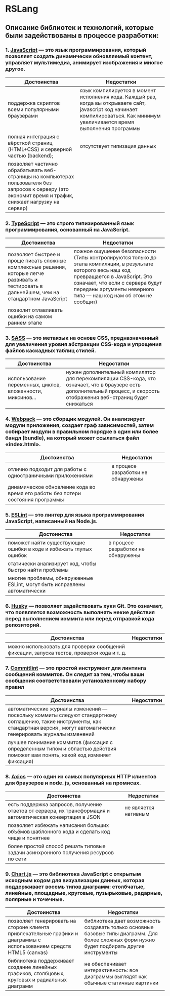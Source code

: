 # RSLang

## Описание библиотек и технологий, которые были задействованы в процессе разработки:

### 1. [JavaScript](https://developer.mozilla.org/ru/docs/Web/JavaScript) — это язык программирования, который позволяет создать динамически обновляемый контент, управляет мультимедиа, анимирует изображения и многое другое.
|Достоинства   |Недостатки    |
|----------|-----------|
|поддержка скриптов всеми популярными браузерами     |язык компилируется в момент исполнения кода. Каждый раз, когда вы открываете сайт, javascript код начинает компилироваться. Как минимум увеличивается время выполнения программы    |
|полная интеграция с вёрсткой страниц (HTML+CSS) и серверной частью (backend);|отсутствует типизация данных   |
|позволяет частично обрабатывать веб-страницы на компьютерах пользователя без запросов к серверу (это экономит время и трафик, снижает нагрузку на сервер)   |    |


### 2. [TypeScript](https://www.typescriptlang.org/) — это строго типизированный язык программирования, основанный на JavaScript.
|Достоинства   |Недостатки    |
|----------|-----------|
|позволяет быстрее и проще писать сложные комплексные решения, которые легче развивать и тестировать в дальнейшем, чем на стандартном JavaScript   |ложное ощущение безопасности (Типы контролируются только до этапа компиляции, в результате которого весь наш код превращается в JavaScript. Это означает, что если с сервера будут переданы аргументы неверного типа — наш код нам об этом не сообщит)   |
|позволит отлавливать ошибки на самом раннем этапе   |   |


### 3. [SASS](https://sass-scss.ru/) — это метаязык на основе CSS, предназначенный для увеличения уровня абстракции CSS-кода и упрощения файлов каскадных таблиц стилей.
|Достоинства   |Недостатки    |
|----------|-----------|
|использование переменных, циклов, вложенности, миксинов...   |нужен дополнительный компилятор для перекомпиляции CSS-кода, что означает, что в браузере есть дополнительный процесс, и скорость отображения веб-страниц будет снижаться|


### 4. [Webpack](https://webpack.js.org/) — это сборщик модулей. Он анализирует модули приложения, создает граф зависимостей, затем собирает модули в правильном порядке в один или более бандл (bundle), на который может ссылаться файл «index.html».
|Достоинства   |Недостатки    |
|----------|-----------|
|отлично подходит для работы с одностраничными приложениями   |в процесе разработки не обнаружены   |
|динамическое обновление кода во время его работы без потери состояния программы   |   |


### 5. [ESLint](https://eslint.org/) — это линтер для языка программирования JavaScript, написанный на Node.js.
|Достоинства   |Недостатки    |
|----------|-----------|
|поможет найти существующие ошибки в коде и избежать глупых ошибок   |в процесе разработки не обнаружены   |
|статически анализирует код, чтобы быстро найти проблемы   |   |
|многие проблемы, обнаруженные ESLint, могут быть исправлены автоматически   |   |


### 6. [Husky](https://typicode.github.io/husky/#/) — позволяет задействовать хуки Git. Это означает, что появляется возможность выполнять некие действия перед выполнением коммита или перед отправкой кода репозиторий.
|Достоинства   |Недостатки    |
|----------|-----------|
|можно использовать для проверки сообщений фиксации, запуска тестов, проверки кода и т. д.   |   |

### 7. [Commitlint](https://commitlint.js.org/#/) — это простой инструмент для линтинга сообщений коммитов. Он следит за тем, чтобы ваши сообщения соответствовали установленному набору правил
|Достоинства   |Недостатки    |
|----------|-----------|
|автоматические журналы изменений — поскольку коммиты следуют стандартному соглашению, такие инструменты, как стандартная версия , могут автоматически генерировать журналы изменений   |   |
|лучшее понимание коммитов (фиксация с определенным типом и областью действия поможет вам понять, какой код изменяет фиксация)   |   |


### 8. [Axios](https://axios-http.com/) — это  один из самых популярных HTTP клиентов для браузеров и node. js, основанный на промисах.
|Достоинства   |Недостатки    |
|----------|-----------|
|есть поддержка запросов, получение ответов от сервера, их трансформация и автоматическая конвертация в JSON   |не является нативным   |
|позволяет избежать написания больших объёмов шаблонного кода и сделать код чище и понятнее   |   |
|более простой способ решать типовые задачи асинхронного получения ресурсов по сети   |   |


### 9. [Chart.js](https://www.chartjs.org/) — это библиотека JavaScript с открытым исходным кодом для визуализации данных, которая поддерживает восемь типов диаграмм: столбчатые, линейные, площадные, круговые, пузырьковые, радарные, полярные и точечные.
|Достоинства   |Недостатки    |
|----------|-----------|
|позволяет генерировать на стороне клиента привлекательные графики и диаграммы с использованием средств HTML5 (canvas)   |библиотека дает возможность создавать только основные базовые типы диаграмм. Для более сложных форм нужно будет подбирать другие инструменты   |   
|библиотека поддерживает создание линейных графиков, столбцовых, круговых и радиальных диаграмм   |не обеспечивает интерактивность: все диаграммы выглядят как обычные статичные картинки   |   
